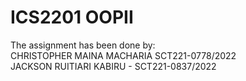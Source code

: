 # ICS2201 OOPII
The assignment has been done by: <br>
CHRISTOPHER MAINA MACHARIA SCT221-0778/2022 <br>
JACKSON RUITIARI KABIRU - SCT221-0837/2022
